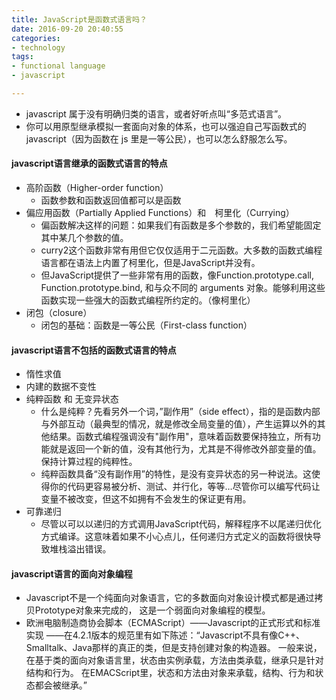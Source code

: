 ```yaml
---
title: JavaScript是函数式语言吗？
date: 2016-09-20 20:40:55
categories:
- technology
tags:
- functional language
- javascript

---
```


- javascript 属于没有明确归类的语言，或者好听点叫“多范式语言”。
- 你可以用原型继承模拟一套面向对象的体系，也可以强迫自己写函数式的 javascript（因为函数在 js 里是一等公民），也可以怎么舒服怎么写。

<!-- more -->

#### javascript语言继承的函数式语言的特点
- 高阶函数（Higher-order function）
    - 函数参数和函数返回值都可以是函数
- 偏应用函数（Partially Applied Functions）和　柯里化（Currying）
    - 偏函数解决这样的问题：如果我们有函数是多个参数的，我们希望能固定其中某几个参数的值。
    - curry2这个函数非常有用但它仅仅适用于二元函数。大多数的函数式编程语言都在语法上内置了柯里化，但是JavaScript并没有。
    - 但JavaScript提供了一些非常有用的函数，像Function.prototype.call, Function.prototype.bind, 和与众不同的 arguments 对象。能够利用这些函数实现一些强大的函数式编程所约定的。（像柯里化）
- 闭包（closure）
    - 闭包的基础：函数是一等公民（First-class function）

#### javascript语言不包括的函数式语言的特点
- 惰性求值
- 内建的数据不变性
- 纯粹函数 和 无变异状态
    - 什么是纯粹？先看另外一个词，”副作用”（side effect），指的是函数内部与外部互动（最典型的情况，就是修改全局变量的值），产生运算以外的其他结果。函数式编程强调没有"副作用"，意味着函数要保持独立，所有功能就是返回一个新的值，没有其他行为，尤其是不得修改外部变量的值。保持计算过程的纯粹性。
    - 纯粹函数具备“没有副作用”的特性，是没有变异状态的另一种说法。这使得你的代码更容易被分析、测试、并行化，等等…尽管你可以编写代码让变量不被改变，但这不如拥有不会发生的保证更有用。
- 可靠递归
    - 尽管以可以以递归的方式调用JavaScript代码，解释程序不以尾递归优化方式编译。这意味着如果不小心点儿，任何递归方式定义的函数将很快导致堆栈溢出错误。
    
#### javascript语言的面向对象编程
- Javascript不是一个纯面向对象语言，它的多数面向对象设计模式都是通过拷贝Prototype对象来完成的， 这是一个弱面向对象编程的模型。
- 欧洲电脑制造商协会脚本（ECMAScript）——Javascript的正式形式和标准实现 ——在4.2.1版本的规范里有如下陈述：“Javascript不具有像C++、Smalltalk、Java那样的真正的类，但是支持创建对象的构造器。 一般来说，在基于类的面向对象语言里，状态由实例承载，方法由类承载，继承只是针对结构和行为。 在EMACScript里，状态和方法由对象来承载，结构、行为和状态都会被继承。” 

